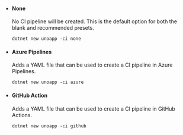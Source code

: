 - #### None

    No CI pipeline will be created. This is the default option for both the blank and recommended presets.

    ```dotnetcli
    dotnet new unoapp -ci none
    ```

- #### Azure Pipelines

    Adds a YAML file that can be used to create a CI pipeline in Azure Pipelines.

    ```dotnetcli
    dotnet new unoapp -ci azure
    ```

- #### GitHub Action  

    Adds a YAML file that can be used to create a CI pipeline in GitHub Actions.

    ```dotnetcli
    dotnet new unoapp -ci github
    ```
